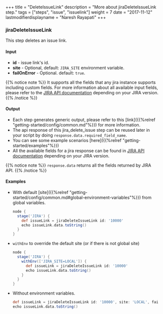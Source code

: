 +++
title = "DeleteIssueLink"
description = "More about jiraDeleteIssueLink step."
tags = ["steps", "issue", "issuelink"]
weight = 7
date = "2017-11-12"
lastmodifierdisplayname = "Naresh Rayapati"
+++

### jiraDeleteIssueLink

This step deletes an issue link.

#### Input

* **id** - issue link's id.
* **site** - Optional, default: `JIRA_SITE` environment variable.
* **failOnError** - Optional. default: `true`.

{{% notice note %}}
It supports all the fields that any jira instance supports including custom fields. For more information about all available input fields, please refer to the [JIRA API documentation](https://docs.atlassian.com/jira/REST/) depending on your JIRA version.
{{% /notice %}}

#### Output

* Each step generates generic output, please refer to this [link]({{%relref "getting-started/config/common.md"%}}) for more information.
* The api response of this jira_delete_issue step can be reused later in your script by doing `response.data.required_field_name`.
* You can see some example scenarios [here]({{%relref "getting-started/examples"%}})
* All the available fields for a jira response can be found in [JIRA API documentation](https://docs.atlassian.com/jira/REST/) depending on your JIRA version.

{{% notice note %}}
`response.data` returns all the fields returned by JIRA API.
{{% /notice %}}

#### Examples

* With default [site]({{%relref "getting-started/config/common.md#global-environment-variables"%}}) from global variables.

    ```groovy
    node {
      stage('JIRA') {
        def issueLink = jiraDeleteIssueLink id: '10000'
        echo issueLink.data.toString()
      }
    }
    ```
* `withEnv` to override the default site (or if there is not global site)

    ```groovy
    node {
      stage('JIRA') {
        withEnv(['JIRA_SITE=LOCAL']) {
          def issueLink = jiraDeleteIssueLink id: '10000'
          echo issueLink.data.toString()
        }
      }
    }
    ```
* Without environment variables.

    ```groovy
    def issueLink = jiraDeleteIssueLink id: '10000', site: 'LOCAL', failOnError: false
    echo issueLink.data.toString()
    ```

